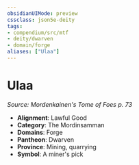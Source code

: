 ```yaml
---
obsidianUIMode: preview
cssclass: json5e-deity
tags:
- compendium/src/mtf
- deity/dwarven
- domain/forge
aliases: ["Ulaa"]
---
```

# Ulaa
*Source: Mordenkainen's Tome of Foes p. 73* 

- **Alignment**: Lawful Good
- **Category**: The Mordinsamman
- **Domains**: Forge
- **Pantheon**: Dwarven
- **Province**: Mining, quarrying
- **Symbol**: A miner's pick